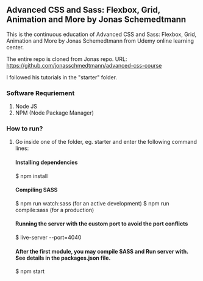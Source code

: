 ## Advanced CSS and Sass: Flexbox, Grid, Animation and More by Jonas Schemedtmann

This is the continuous education of Advanced CSS and Sass: Flexbox, Grid, Animation and More by Jonas Schemedtmann from Udemy online learning center. 

The entire repo is cloned from Jonas repo. 
URL: https://github.com/jonasschmedtmann/advanced-css-course

I followed his tutorials in the "starter" folder. 


### Software Requriement
1. Node JS
2. NPM (Node Package Manager)

### How to run? 
1. Go inside one of the folder, eg. starter and enter the following command lines: 
    #### Installing dependencies
    $ npm install 

    #### Compiling SASS
    $ npm run watch:sass   (for an active development)
    $ npm run compile:sass (for a production)

    
    #### Running the server with the custom port to avoid the port conflicts
    $ live-server --port=4040

    #### After the first module, you may compile SASS and Run server with. See details in the packages.json file.
    $ npm start
